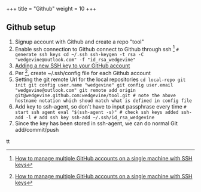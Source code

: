 +++
title = "Github"
weight = 10
+++

## Github setup
1. Signup account with Github and create a repo "tool"
1. Enable ssh connection to Github connect to Github through ssh [^1]
        ```
        # generate ssh keys
        cd ~/.ssh
        ssh-keygen -t rsa -C "wedgevine@outlook.com" -f "id_rsa_wedgevine"
        ```
1. [Adding a new SSH key to your GitHub account](https://help.github.com/en/github/authenticating-to-github/adding-a-new-ssh-key-to-your-github-account)
1. Per [^1], create ~/.ssh/config file for each Github account
1. Setting the git remote Url for the local repositories
        ```
        cd local-repo
        git init
        git config user.name "wedgevine"
        git config user.email "wedgevine@outlook.com"
        git remote add origin git@wedgevine.github.com:wedgevine/tool.git
        # note the above hostname notation which shoud match what is defined in config file
        ```
1. Add key to ssh-agent, so don't have to input passphrase every time
        ```
        # start ssh agent
        eval "$(ssh-agent -s)"
        # check ssh keys added
        ssh-add -l
        # add ssh key
        ssh-add ~/.ssh/id_rsa_wedgevine
        ```
1. Since the key has been stored in ssh-agent, we can do normal Git add/commit/push

tt
[^1]: [How to manage multiple GitHub accounts on a single machine with SSH keys](https://www.freecodecamp.org/news/manage-multiple-github-accounts-the-ssh-way-2dadc30ccaca/)
